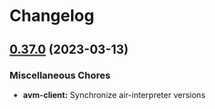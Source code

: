 # Changelog

## [0.37.0](https://github.com/fluencelabs/aquavm/compare/avm-client-v0.35.4...avm-client-v0.37.0) (2023-03-13)


### Miscellaneous Chores

* **avm-client:** Synchronize air-interpreter versions
